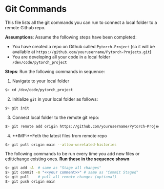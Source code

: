 # Git Commands
This file lists all the git commands you can run to connect a local folder to a remote Github repo.

**Assumptions**:
Assume the following steps have been completed:
- You have created a repo on Github called `Pytorch-Project` (so it will be available at `https://github.com/yourusername/Pytorch-Projects.git`)
- You are developing all your code in a local folder `/dev/code/pytorch_project`

**Steps**:
Run the following commands in sequence:
1. Navigate to your local folder<br/>
```bash
$> cd /dev/code/pytorch_project
```
2. Initialize `git` in your local folder as follows:
```bash
$> git init
```
3. Connect local folder to the remote git repo:
```bash
$> git remote add origin https://github.com/yourusername/Pytorch-Projects.git
```
4. **IMP:**Feth the latest files from remote repo
```bash
$> git pull origin main --allow-unrelated-histories
```
The following commands to be run every time you add new files or edit/change existing ones. 
**Run these in the sequence shown**
```bash
$> git add -A  # same as "Stage all changes"
$> git commit -m "<<your comment>>" # same as "Commit Staged"
$> git pull    # pull all remote changes (optional)
$> git push origin main
```



